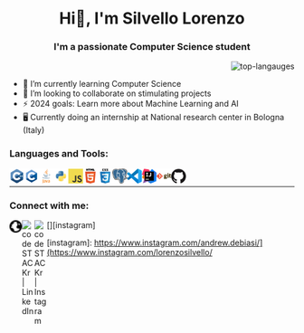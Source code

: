 <h1 align="center"> Hi👋, I'm Silvello Lorenzo </h1>

<h3 align="center"> I'm a passionate Computer Science student </h3>

<img align="right" alt="top-langauges" src="https://github-readme-stats.vercel.app/api/top-langs?username=Silve2&show_icons=true&locale=en&layout=compact&theme=dracula" />
<br>


- 🌱 I’m currently learning Computer Science
- 👯 I’m looking to collaborate on stimulating projects
- ⚡ 2024 goals: Learn more about Machine Learning and AI
- 🖥️ Currently doing an internship at National research center in Bologna (Italy)

### Languages and Tools: ###

<img align="left" alt="C++" width="26px" src="https://github.com/github/explore/blob/main/topics/cpp/cpp.png" />
<img align="left" alt="C" width="26px" src="https://github.com/github/explore/blob/main/topics/c/c.png" />
<img align="left" alt="Java" width="26px" src="https://github.com/github/explore/blob/main/topics/java/java.png" />
<img align="left" alt="Python" width="26px" src="https://github.com/github/explore/blob/main/topics/python/python.png" />
<img align="left" alt="JavaScript" width="26px" src="https://github.com/github/explore/blob/main/topics/javascript/javascript.png" />
<img align="left" alt="HTML5" width="26px" src="https://github.com/github/explore/blob/main/topics/html/html.png" />
<img align="left" alt="CSS3" width="26px" src="https://github.com/github/explore/blob/main/topics/css/css.png" />
<img align="left" alt="SQL" width="26px" src="https://github.com/github/explore/blob/main/topics/postgresql/postgresql.png" />
<img align="left" alt="Visual Studio Code" width="26px" src="https://github.com/github/explore/blob/main/topics/visual-studio-code/visual-studio-code.png" />
<img align="left" alt="SQL" width="26px" src="https://github.com/github/explore/blob/main/topics/intellij-idea/intellij-idea.png" />
<img align="left" alt="Git" width="26px" src="https://github.com/github/explore/blob/main/topics/git/git.png" />
<img align="left" alt="GitHub" width="26px" src="https://github.com/github/explore/blob/main/topics/github/github.png" />

<br>

---

### Connect with me: ###
[<img align="left" alt="silve2.github.io" width="22px" src="https://raw.githubusercontent.com/iconic/open-iconic/master/svg/globe.svg" />][website]
[<img align="left" alt="codeSTACKr | LinkedIn" width="22px" src="https://cdn.jsdelivr.net/npm/simple-icons@v3/icons/linkedin.svg" />][linkedin]
[<img align="left" alt="codeSTACKr | Instagram" width="22px" src="https://cdn.jsdelivr.net/npm/simple-icons@v3/icons/instagram.svg" />][instagram]


<!-- variables -->
[website]: https://silve2.github.io/
[linkedin]: https://www.linkedin.com/in/lorenzo-silvello-2780b3209/
[instagram]: https://www.instagram.com/andrew.debiasi/](https://www.instagram.com/lorenzosilvello/
